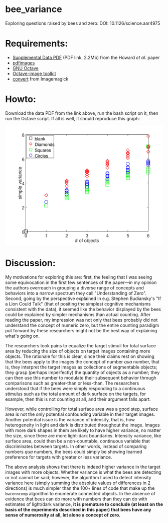 # bee_variance
Exploring questions raised by bees and zero: DOI: 10.1126/science.aar4975

# Requirements:

- [Supplemental Data PDF](http://science.sciencemag.org/highwire/filestream/711185/field_highwire_adjunct_files/0/aar4975_Howard_SM.pdf) (PDF link, 2.2Mb) from the Howard _et al._ paper
- [pdfimages](https://en.wikipedia.org/wiki/Pdfimages)
- [GNU Octave](https://www.gnu.org/software/octave/)
- [Octave-image toolkit](https://octave.sourceforge.io/image/)
- [convert](https://imagemagick.org/script/convert.php) from Imagemagick

# Howto:

Download the data PDF from the link above, run the bash script on it, then run the Octave script.
If all is well, it should reproduce this graph:

![beegraph](beegraph.png)

# Discussion:

My motivations for exploring this are: first, the  feeling that I was seeing some equivocation in the first few sentences of the paper—in my opinion the authors overreach in grouping a diverse range of concepts and behaviors into a narrow spectrum they call "Understanding of Zero". Second, going by the perspective explained in e.g. Stephen Budiansky's "If a Lion Could Talk" (that of positing the simplest cognitive mechanisms consistent with the data), it seemed like the behavior displayed by the bees could be explained by simpler mechanisms than actual counting. After reading the paper, my impression was not only that bees probably did not understand the concept of numeric zero, but the entire counting paradigm put forward by these researchers might not be the best way of explaining what's going on.

The researchers took pains to equalize the target stimuli for total surface area by reducing the size of objects on target images containing more objects. The rationale for this is clear, since their claims rest on showing that the bees apply to the images the concept of number _qua_ number, that is, they interpret the target images as collections of segmentable objects; they grasp (perhaps imperfectly) the quantity of objects as a number; they can then use this number to modulate their subsequent behavior through comparisons such as greater-than or less-than. The researchers understood that if the bees were simply responding to a continuous stimulus such as the total amount of dark surface on the targets, for example, then this is not counting at all, and their argument falls apart. 

However, while controlling for total surface area was a good step, surface area is not the only potential confounding variable in their target images. Another potential issue is the variance of intensity, that is, how heterogeneity in light and dark is distributed throughout the image. Images with more dark shapes in them are likely to have higher variance, no matter the size, since there are more light-dark boundaries. Intensity variance, like surface area, could then be a non-countable, continuous variable that discriminates between targets. In other words, instead of comparing numbers _qua_ numbers, the bees could simply be showing learned preference for targets with greater or less variance. 

The above analysis shows that there is indeed higher variance in the target images with more objects. Whether variance is what the bees are detecting or not cannot be said; however, the algorithm I used to detect intensity variance here (simply summing the absolute values of differences in 2 directions) is much simpler than the 100+ lines of code that make up the `bwconncomp` algorithm to enumerate connected objects. In the absence of evidence that bees can do more with numbers than they can do with estimates of light/dark variance, __it is premature to conclude (at least on the basis of the experiments described in this paper) that bees have any sense of numerosity at all, let alone a concept of zero.__
